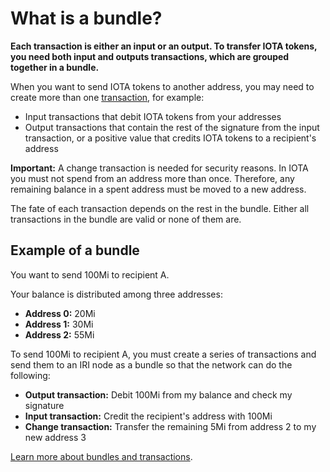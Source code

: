 # What is a bundle?

**Each transaction is either an input or an output. To transfer IOTA tokens, you need both input and outputs transactions, which are grouped together in a bundle.**

When you want to send IOTA tokens to another address, you may need to create more than one [transaction](introduction/what-is-a-transaction.md), for example:

* Input transactions that debit IOTA tokens from your addresses
* Output transactions that contain the rest of the signature from the input transaction, or a positive value that credits IOTA tokens to a recipient's address

**Important:** A change transaction is needed for security reasons. In IOTA you must not spend from an address more than once. Therefore, any remaining balance in a spent address must be moved to a new address.

The fate of each transaction depends on the rest in the bundle. Either all transactions in the bundle are valid or none of them are.

## Example of a bundle

You want to send 100Mi to recipient A.

Your balance is distributed among three addresses:

* **Address 0:** 20Mi
* **Address 1:** 30Mi
* **Address 2:** 55Mi

To send 100Mi to recipient A, you must create a series of transactions and send them to an IRI node as a bundle so that the network can do the following:

* **Output transaction:** Debit 100Mi from my balance and check my signature
* **Input transaction:**  Credit the recipient's address with 100Mi
* **Change transaction:** Transfer the remaining 5Mi from address 2 to my new address 3

[Learn more about bundles and transactions](root://iota-basics/0.1/concepts/bundles-and-transactions.md).

